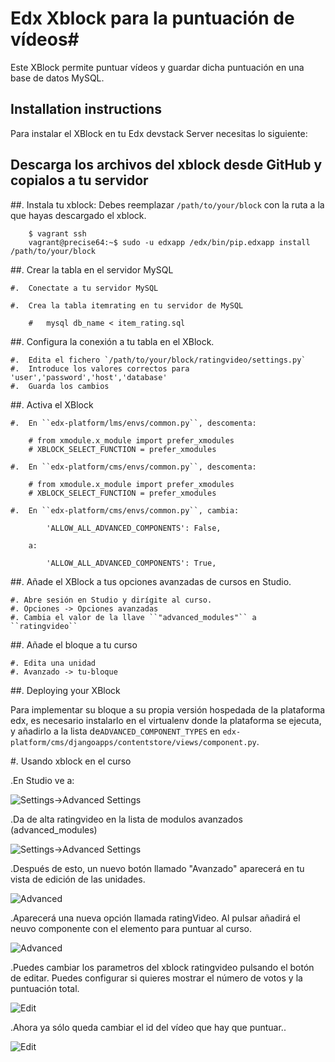 # Edx Xblock para la puntuación de vídeos#
Este XBlock permite puntuar vídeos y guardar dicha puntuación en una base de datos MySQL.

## Installation instructions ##
Para instalar el XBlock en tu Edx devstack Server necesitas lo siguiente:

## Descarga los archivos del xblock desde GitHub y copialos a tu servidor
##.   Instala tu xblock:
Debes reemplazar `/path/to/your/block` con la ruta a la que hayas descargado el xblock.

        $ vagrant ssh
        vagrant@precise64:~$ sudo -u edxapp /edx/bin/pip.edxapp install /path/to/your/block

##. Crear la tabla en el servidor MySQL
    
    #.  Conectate a tu servidor MySQL

    #.  Crea la tabla itemrating en tu servidor de MySQL

        #   mysql db_name < item_rating.sql

##. Configura la conexión a tu tabla en el XBlock.
    
    #.  Edita el fichero `/path/to/your/block/ratingvideo/settings.py`
    #.  Introduce los valores correctos para 'user','password','host','database'
    #.  Guarda los cambios

##.  Activa el XBlock

    #.  En ``edx-platform/lms/envs/common.py``, descomenta:

        # from xmodule.x_module import prefer_xmodules
        # XBLOCK_SELECT_FUNCTION = prefer_xmodules

    #.  En ``edx-platform/cms/envs/common.py``, descomenta:

        # from xmodule.x_module import prefer_xmodules
        # XBLOCK_SELECT_FUNCTION = prefer_xmodules

    #.  En ``edx-platform/cms/envs/common.py``, cambia:

            'ALLOW_ALL_ADVANCED_COMPONENTS': False,

        a:

            'ALLOW_ALL_ADVANCED_COMPONENTS': True,

##.  Añade el XBlock a tus opciones avanzadas de cursos en Studio.

    #. Abre sesión en Studio y dirígite al curso.
    #. Opciones -> Opciones avanzadas
    #. Cambia el valor de la llave ``"advanced_modules"`` a ``ratingvideo``


##.  Añade el bloque a tu curso

    #. Edita una unidad
    #. Avanzado -> tu-bloque

##. Deploying your XBlock

Para implementar su bloque a su propia versión hospedada de la plataforma edx, es necesario instalarlo en el virtualenv donde la plataforma se ejecuta, y añadirlo a la lista de``ADVANCED_COMPONENT_TYPES``
en ``edx-platform/cms/djangoapps/contentstore/views/component.py``.

#. Usando xblock en el curso

.En Studio ve a:

![Settings->Advanced Settings](https://appedx.uc3m.es/images/p7.jpg)

.Da de alta ratingvideo en la lista de modulos avanzados (advanced_modules)

![Settings->Advanced Settings](https://appedx.uc3m.es/images/p1.png)

.Después de esto, un nuevo botón llamado "Avanzado" aparecerá en tu vista de edición de las unidades.

![Advanced](https://appedx.uc3m.es/images/p8.jpg)

.Aparecerá una nueva opción llamada ratingVideo. Al pulsar añadirá el neuvo componente con el elemento para puntuar al curso.

![Advanced](https://appedx.uc3m.es/images/p2.png)

.Puedes cambiar los parametros del xblock ratingvideo pulsando el botón de editar. Puedes configurar si quieres mostrar el número de votos y la puntuación total.

![Edit](https://appedx.uc3m.es/images/p6.jpg)

.Ahora ya sólo queda cambiar el id del vídeo que hay que puntuar..

![Edit](https://appedx.uc3m.es/images/p9.jpg)